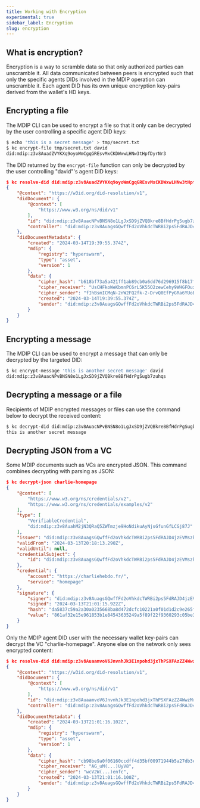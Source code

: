 ```yaml
---
title: Working with Encryption
experimental: true
sidebar_label: Encryption
slug: encryption
---
```


## What is encryption?

Encryption is a way to scramble data so that only authorized parties can unscramble it. All data communicated between peers is encrypted such that only the specific agents DIDs involved in the MDIP operation can unscramble it. Each agent DID has its own unique encryption key-pairs derived from the wallet's HD keys.

## Encrypting a file

The MDIP CLI can be used to encrypt a file so that it only can be decrypted by the user controlling a specific agent DID keys:

```sh
$ echo 'this is a secret message' > tmp/secret.txt
$ kc encrypt-file tmp/secret.txt david
did:mdip:z3v8AuadZVYKXq9oyoWmCgqGREsvMxCKDWxwLHNw3tHpfDyrNr3
```

The DID returned by the `encrypt-file` function can only be decrypted by the user controlling "david"'s agent DID keys:

```json
$ kc resolve-did did:mdip:z3v8AuadZVYKXq9oyoWmCgqGREsvMxCKDWxwLHNw3tHpfDyrNr3
{
    "@context": "https://w3id.org/did-resolution/v1",
    "didDocument": {
        "@context": [
            "https://www.w3.org/ns/did/v1"
        ],
        "id": "did:mdip:z3v8AuacNPvBNSN8o1LgJxSD9jZVQBkre8BfHdrPgSugb7zuhqs",
        "controller": "did:mdip:z3v8AuagsGQwffFd2oVhkdcTWRBi2ps5FdRAJD4jzEVMszkYBCj"
    },
    "didDocumentMetadata": {
        "created": "2024-03-14T19:39:55.374Z",
        "mdip": {
            "registry": "hyperswarm",
            "type": "asset",
            "version": 1
        },
        "data": {
            "cipher_hash": "b618bf73a5a421ff1ab89cb0a6dd76d296915f8b17f8f899bdbc42ee68906cd6",
            "cipher_receiver": "UsCHFkoWeKbmnPC6rL5K55O2zewCehy9WHGFOuxE_nYZrIpxwn4biSbkqhMO_7iFRWFM7Kv_R78SQOO_GROpF_0ttlQYOg",
            "cipher_sender": "fIhBsmICMqN-2nW2FQ2fk-2-DrvQ0EfPyGRa6YUoEywDJdzEtyAW4PBiYnwrgomA0oC5Ox5SeTtCon0ps7baqvHDFDr3aw",
            "created": "2024-03-14T19:39:55.374Z",
            "sender": "did:mdip:z3v8AuagsGQwffFd2oVhkdcTWRBi2ps5FdRAJD4jzEVMszkYBCj"
        }
    }
}
```

## Encrypting a message

The MDIP CLI can be used to encrypt a message that can only be decrypted by the targeted DID:

```sh
$ kc encrypt-message 'this is another secret message' david
did:mdip:z3v8AuacNPvBNSN8o1LgJxSD9jZVQBkre8BfHdrPgSugb7zuhqs
```

## Decrypting a message or a file

Recipients of MDIP encrypted messages or files can use the command below to decrypt the received content:

```sh
$ kc decrypt-did did:mdip:z3v8AuacNPvBNSN8o1LgJxSD9jZVQBkre8BfHdrPgSugb7zuhqs
this is another secret message
```

## Decrypting JSON from a VC

Some MDIP documents such as VCs are encrypted JSON. This command  combines decrypting with parsing as JSON:

```json
$ kc decrypt-json charlie-homepage
{
    "@context": [
        "https://www.w3.org/ns/credentials/v2",
        "https://www.w3.org/ns/credentials/examples/v2"
    ],
    "type": [
        "VerifiableCredential",
        "did:mdip:z3v8AuahM2jN3QRaQ5ZWTmzje9HoNdikuAyNjsGfunGfLCGj87J"
    ],
    "issuer": "did:mdip:z3v8AuagsGQwffFd2oVhkdcTWRBi2ps5FdRAJD4jzEVMszkYBCj",
    "validFrom": "2024-03-13T20:18:13.290Z",
    "validUntil": null,
    "credentialSubject": {
        "id": "did:mdip:z3v8AuagsGQwffFd2oVhkdcTWRBi2ps5FdRAJD4jzEVMszkYBCj"
    },
    "credential": {
        "account": "https://charliehebdo.fr/",
        "service": "homepage"
    },
    "signature": {
        "signer": "did:mdip:z3v8AuagsGQwffFd2oVhkdcTWRBi2ps5FdRAJD4jzEVMszkYBCj",
        "signed": "2024-03-13T21:01:15.922Z",
        "hash": "da5837c59a2a30a0235668ba8d472dcfc10221a0f01d1d2c9e265ff13436e036",
        "value": "861af32e15e961853b1e84543635249a5f89f22f9360293c05be3a84b53724a934d4e5fc7c6901f503e3df72cb653efa76e8f565dca5c07c7fc9437c95d4355f"
    }
}
```

Only the MDIP agent DID user with the necessary wallet key-pairs can decrypt the VC "charlie-homepage". Anyone else on the network only sees encrypted content:

```json
$ kc resolve-did did:mdip:z3v8AuaamvoV6JnvnhJk3E1npohd3jxThPSXFAzZZ4WwzMrirbq
{
    "@context": "https://w3id.org/did-resolution/v1",
    "didDocument": {
        "@context": [
            "https://www.w3.org/ns/did/v1"
        ],
        "id": "did:mdip:z3v8AuaamvoV6JnvnhJk3E1npohd3jxThPSXFAzZZ4WwzMrirbq",
        "controller": "did:mdip:z3v8AuagsGQwffFd2oVhkdcTWRBi2ps5FdRAJD4jzEVMszkYBCj"
    },
    "didDocumentMetadata": {
        "created": "2024-03-13T21:01:16.102Z",
        "mdip": {
            "registry": "hyperswarm",
            "type": "asset",
            "version": 1
        },
        "data": {
            "cipher_hash": "cb98be9a0f06160ccdff4d35bf00971944b5a27db3e6974b0301cd26018588c1",
            "cipher_receiver": "AG_uM(...)UyV8",
            "cipher_sender": "wcV2W(...)enfc",
            "created": "2024-03-13T21:01:16.100Z",
            "sender": "did:mdip:z3v8AuagsGQwffFd2oVhkdcTWRBi2ps5FdRAJD4jzEVMszkYBCj"
        }
    }
}
```
